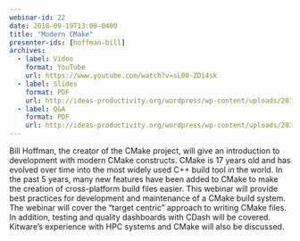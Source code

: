 ```yaml
---
webinar-id: 22
date: 2018-09-19T13:00-0400
title: "Modern CMake"
presenter-ids: [hoffman-bill]
archives:
  - label: Video
    format: YouTube
    url: https://www.youtube.com/watch?v=sL00-ZDi4sk
  - label: Slides
    format: PDF
    url: http://ideas-productivity.org/wordpress/wp-content/uploads/2017/06/webinar022-cmake.pdf
  - label: Q&A
    format: PDF
    url: http://ideas-productivity.org/wordpress/wp-content/uploads/2017/06/webinar022-cmake-qa.pdf
---
```

Bill Hoffman, the creator of the CMake project, will give an
introduction to development with modern CMake constructs. CMake is 17
years old and has evolved over time into the most widely used C++
build tool in the world. In the past 5 years, many new features have
been added to CMake to make the creation of cross-platform build files
easier. This webinar will provide best practices for development and
maintenance of a CMake build system. The webinar will cover the
“target centric” approach to writing CMake files. In addition, testing
and quality dashboards with CDash will be covered. Kitware’s
experience with HPC systems and CMake will also be discussed.
